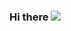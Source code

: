 ### Hi there <img src="https://media0.giphy.com/media/EK24OWrJSy1GkkNu0y/giphy.gif?cid=ecf05e47uiltyhosx4angzzcrlrzw9d6mm3t62bszrw5hbdm&rid=giphy.gif&ct=g">

<!--
**AtakhanovCoder/AtakhanovCoder** is a ✨ _special_ ✨ repository because its `README.md` (this file) appears on your GitHub profile.

Here are some ideas to get you started:

- 🔭 I’m currently working on ...
- 🌱 I’m currently learning ...
- 👯 I’m looking to collaborate on ...
- 🤔 I’m looking for help with ...
- 💬 Ask me about ...
- 📫 How to reach me: ...
- 😄 Pronouns: ...
- ⚡ Fun fact: ...
-->
